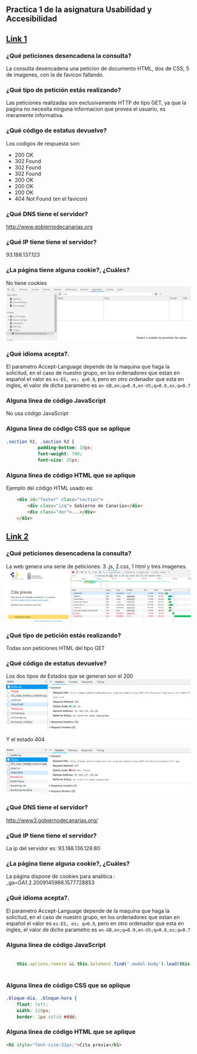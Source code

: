 ## Practica 1 de la asignatura Usabilidad y Accesibilidad


## [Link 1](http://www.gobiernodecanarias.org/istac/api/)

### ¿Qué peticiones desencadena la consulta?

La consulta desencadena una peticion de documento HTML, dos de CSS, 5 de imagenes, con la de favicon fallando.
### ¿Qué tipo de petición estás realizando?

Las peticiones realizadas son exclusivamente HTTP de tipo GET, ya que la pagina no necesita ninguna informacion que provea el usuario, es meramente informativa.

### ¿Qué código de estatus devuelve?

Los codigos de respuesta son:

- 200 OK
- 302 Found
- 302 Found
- 302 Found
- 200 OK
- 200 OK
- 200 OK
- 404 Not Found (en el favicon)

### ¿Qué DNS tiene el servidor?

http://www.gobiernodecanarias.org

### ¿Qué IP tiene tiene el servidor?

93.188.137.123

### ¿La página tiene alguna cookie?, ¿Cuáles?

No tiene cookies
![Cookie vacia](images/cookieVacia.png)

### ¿Qué idioma acepta?.

El parametro Accept-Language depende de la maquina que haga la solicitud, en el caso de nuestro grupo, en los ordenadores que estan en español el valor es `es-ES, es; q=0.9`, pero en otro ordenador que esta en ingles, el valor de dicho parametro es `en-GB,en;q=0.9,en-US;q=0.8,es;q=0.7`

### Alguna línea de código JavaScript

No usa código JavaScript 

### Alguna línea de código CSS que se aplique

```css
.section h1, .section h2 {
    	    padding-bottom: 10px;
    	    font-weight: 700;
    	    font-size: 25px;
```

### Alguna línea de código HTML que se aplique
Ejemplo del código HTML usado es:
```html
	<div id="footer" class="section">
		<div class="izq"> Gobierno de Canarias</div>
		<div class="der">...</div>
	</div>
```

## [Link 2](http://www3.gobiernodecanarias.org/sanidad/scs/gc/18/Cita_Previa/index.html)

### ¿Qué peticiones desencadena la consulta?

La web genera una serie de peticiones: 3 .js, 2.css, 1 html y tres imagenes.
![Peticiones web 2](images/Paquetes-Link2.png)

### ¿Qué tipo de petición estás realizando?

Todas son peticiones HTML del tipo GET

### ¿Qué código de estatus devuelve?

Los dos tipos de Estados que se generan son el 200
![200](images/Codigo_Estatus_200.png)

Y el estado 404

![404](images/Codigo_Estatus_404.png)


### ¿Qué DNS tiene el servidor?

http://www3.gobiernodecanarias.org/

### ¿Qué IP tiene tiene el servidor?

La ip del servidor es: 93.188.136.126:80

### ¿La página tiene alguna cookie?, ¿Cuáles?

La página dispone de cookies para analitica : _ga=GA1.2.2009145986.1577728853

### ¿Qué idioma acepta?.

El parametro Accept-Language depende de la maquina que haga la solicitud, en el caso de nuestro grupo, en los ordenadores que estan en español el valor es `es-ES, es; q=0.9`, pero en otro ordenador que esta en ingles, el valor de dicho parametro es `en-GB,en;q=0.9,en-US;q=0.8,es;q=0.7`


### Alguna línea de código JavaScript

```javascript
  
    this.options.remote && this.$element.find('.modal-body').load(this.options.remote)
  
```

### Alguna línea de código CSS que se aplique

```css
.bloque-dia, .bloque-hora {
    float: left;
    width: 110px;
    border: 1px solid #ddd;


```

### Alguna línea de código HTML que se aplique

```html
<h1 style="font-size:32px;">Cita previa</h1>
```

